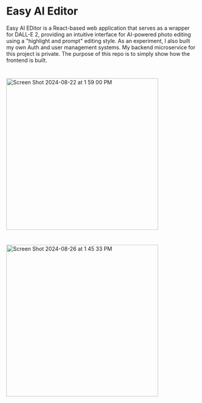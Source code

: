 # Easy AI Editor

Easy AI EDitor is a React-based web application that serves as a wrapper for DALL-E 2, providing an intuitive interface for AI-powered photo editing using a "highlight and prompt" editing style. As an experiment, I also built my own Auth and user management systems. My backend microservice for this project is private. The purpose of this repo is to simply show how the frontend is built.

<h1></h1>
<img src="https://github.com/user-attachments/assets/e1366cd0-fcd3-4f31-b11e-17d1b169f990" alt="Screen Shot 2024-08-22 at 1 59 00 PM" width="400">

<h1></h1>

<img width="400" alt="Screen Shot 2024-08-26 at 1 45 33 PM" src="https://github.com/user-attachments/assets/b2f31096-b836-4020-953f-84cfbc85ed80">
